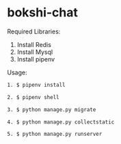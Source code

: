 # bokshi-chat
Required Libraries:

1. Install Redis
2. Install Mysql
3. Install pipenv


Usage:
```sh
1. $ pipenv install
```
```sh
2. $ pipenv shell
```
```sh
3. $ python manage.py migrate
```
```sh
4. $ python manage.py collectstatic
```
```sh
5. $ python manage.py runserver
```
